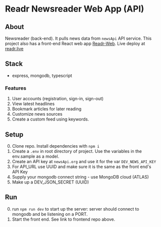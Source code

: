 # Readr Newsreader Web App (API)

## About

Newsreader (back-end). It pulls news data from `newsApi` API service. This project also has a front-end React web app [Readr-Web](https://github.com/davideastmond/readr-app-web). Live deploy at [readr.live](https://www.readr.live)

## Stack

- express, mongodb, typescript

### Features

1. User accounts (registration, sign-in, sign-out)
2. View latest headlines
3. Bookmark articles for later reading
4. Customize news sources
5. Create a custom feed using keywords.

## Setup

0. Clone repo. Install dependencies with `npm i`
1. Create a `.env` in root directory of project. Use the variables in the env.sample as a model.
2. Create an API key at `newsApi.org` and use it for the var `DEV_NEWS_API_KEY`
3. For API_URL use UUID and make sure it is the same as the front end's API Key
4. Supply your mongodb connect string - use MongoDB cloud (ATLAS)
5. Make up a DEV_JSON_SECRET (UUID)

## Run

0. run `npm run dev` to start up the server: server should connect to mongodb and be listening on a PORT.
1. Start the front end. See link to frontend repo above.
